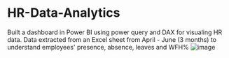 # HR-Data-Analytics
Built a dashboard in Power BI using power query and DAX for visualing HR data.
Data extracted from an Excel sheet from April - June (3 months) to understand employees' presence, absence, leaves and WFH%
![image](https://github.com/SaneelTare/HR-Data-Analytics/assets/90349506/df46ec2a-7cc4-4fc1-89c9-93d397f84ddc)
